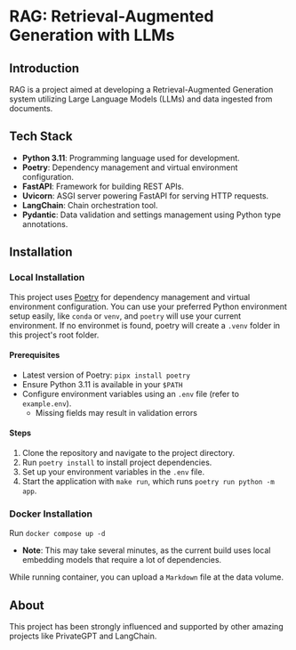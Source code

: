 # RAG: Retrieval-Augmented Generation with LLMs

## Introduction

RAG is a project aimed at developing a Retrieval-Augmented Generation system utilizing Large Language Models (LLMs) and data ingested from documents.

## Tech Stack

- **Python 3.11**: Programming language used for development.
- **Poetry**: Dependency management and virtual environment configuration.
- **FastAPI**: Framework for building REST APIs.
- **Uvicorn**: ASGI server powering FastAPI for serving HTTP requests.
- **LangChain**: Chain orchestration tool.
- **Pydantic**: Data validation and settings management using Python type annotations.

## Installation

### Local Installation

This project uses [Poetry](https://python-poetry.org/) for dependency management and virtual environment configuration. You can use your preferred Python environment setup easily, like `conda` or `venv`, and `poetry` will use your current environment. If no environmet is found, poetry will create a `.venv` folder in this project's root folder.

#### Prerequisites

- Latest version of Poetry: `pipx install poetry`
- Ensure Python 3.11 is available in your `$PATH`
- Configure environment variables using an `.env` file (refer to `example.env`).
  - Missing fields may result in validation errors

#### Steps

1. Clone the repository and navigate to the project directory.
2. Run `poetry install` to install project dependencies.
3. Set up your environment variables in the `.env` file.
4. Start the application with `make run`, which runs `poetry run python -m app`.

### Docker Installation

Run `docker compose up -d`

- **Note**: This may take several minutes, as the current build uses local embedding models that require a lot of dependencies.

While running container, you can upload a `Markdown` file at the data volume.

## About

This project has been strongly influenced and supported by other amazing projects like PrivateGPT and LangChain.
